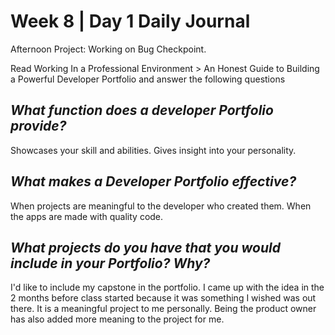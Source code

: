 # Week 8 | Day 1 Daily Journal

Afternoon Project: Working on Bug Checkpoint.

Read Working In a Professional Environment > An Honest Guide to Building a Powerful Developer Portfolio and answer the following questions

## *What function does a developer Portfolio provide?*
Showcases your skill and abilities. Gives insight into your personality.

## *What makes a Developer Portfolio effective?*
When projects are meaningful to the developer who created them. When the apps are made with quality code.

## *What projects do you have that you would include in your Portfolio? Why?*
I'd like to include my capstone in the portfolio. I came up with the idea in the 2 months before class started because it was something I wished was out there. It is a meaningful project to me personally. Being the product owner has also added more meaning to the project for me.





